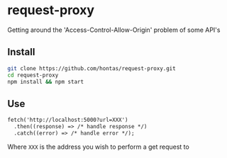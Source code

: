 # request-proxy
Getting around the 'Access-Control-Allow-Origin' problem of some API's

## Install
```bash
git clone https://github.com/hontas/request-proxy.git
cd request-proxy
npm install && npm start
```

## Use
```html
fetch('http://localhost:5000?url=XXX')
  .then((response) => /* handle response */)
  .catch((error) => /* handle error */);
```

Where `XXX` is the address you wish to perform a get request to


